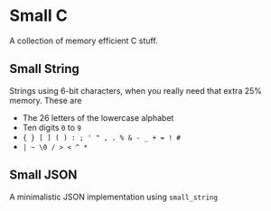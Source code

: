 # Small C
A collection of memory efficient C stuff.

## Small String
Strings using 6-bit characters, when you really need
that extra 25% memory. These are

* The 26 letters of the lowercase alphabet
* Ten digits `0` to `9`
* `{ } [ ] ( ) : ; ' " , . % & - _ + = ! #`
* `| ~ \0 / > < ^ *`

## Small JSON
A minimalistic JSON implementation using `small_string`